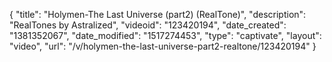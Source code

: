 {
    "title": "Holymen-The Last Universe (part2) (RealTone)",
    "description": "RealTones by Astralized",
    "videoid": "123420194",
    "date_created": "1381352067",
    "date_modified": "1517274453",
    "type": "captivate",
    "layout": "video",
    "url": "\/v\/holymen-the-last-universe-part2-realtone\/123420194"
}